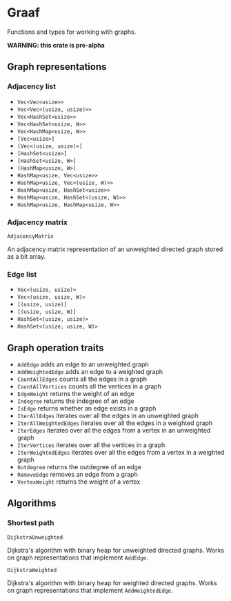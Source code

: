 # Graaf

Functions and types for working with graphs.

**WARNING: this crate is pre-alpha**

## Graph representations

### Adjacency list

- `Vec<Vec<usize>>`
- `Vec<Vec<(usize, usize)>>`
- `Vec<HashSet<usize>>`
- `Vec<HashSet<usize, W>>`
- `Vec<HashMap<usize, W>>`
- `[Vec<usize>]`
- `[Vec<(usize, usize)>]`
- `[HashSet<usize>]`
- `[HashSet<usize, W>]`
- `[HashMap<usize, W>]`
- `HashMap<usize, Vec<usize>>`
- `HashMap<usize, Vec<(usize, W)>>`
- `HashMap<usize, HashSet<usize>>`
- `HashMap<usize, HashSet<(usize, W)>>`
- `HashMap<usize, HashMap<usize, W>>`

### Adjacency matrix

`AdjacencyMatrix`

An adjacency matrix representation of an unweighted directed graph stored as a bit array.

### Edge list

- `Vec<(usize, usize)>`
- `Vec<(usize, usize, W)>`
- `[(usize, usize)]`
- `[(usize, usize, W)]`
- `HashSet<(usize, usize)>`
- `HashSet<(usize, usize, W)>`

## Graph operation traits

- `AddEdge` adds an edge to an unweighted graph
- `AddWeightedEdge` adds an edge to a weighted graph
- `CountAllEdges` counts all the edges in a graph
- `CountAllVertices` counts all the vertices in a graph
- `EdgeWeight` returns the weight of an edge
- `Indegree` returns the indegree of an edge
- `IsEdge` returns whether an edge exists in a graph
- `IterAllEdges` iterates over all the edges in an unweighted graph
- `IterAllWeightedEdges` iterates over all the edges in a weighted graph
- `IterEdges` iterates over all the edges from a vertex in an unweighted graph
- `IterVertices` iterates over all the vertices in a graph
- `IterWeightedEdges` iterates over all the edges from a vertex in a weighted graph
- `Outdegree` returns the outdegree of an edge
- `RemoveEdge` removes an edge from a graph
- `VertexWeight` returns the weight of a vertex

## Algorithms

### Shortest path

`DijkstraUnweighted`

Dijkstra's algorithm with binary heap for unweighted directed graphs. Works on graph representations that implement `AddEdge`.

`DijkstraWeighted`

Dijkstra's algorithm with binary heap for weighted directed graphs. Works on graph representations that implement `AddWeightedEdge`.
